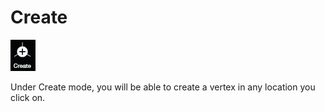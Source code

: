 # Create

![](../.gitbook/assets/create.jpg)

Under Create mode, you will be able to create a vertex in any location you click on.

